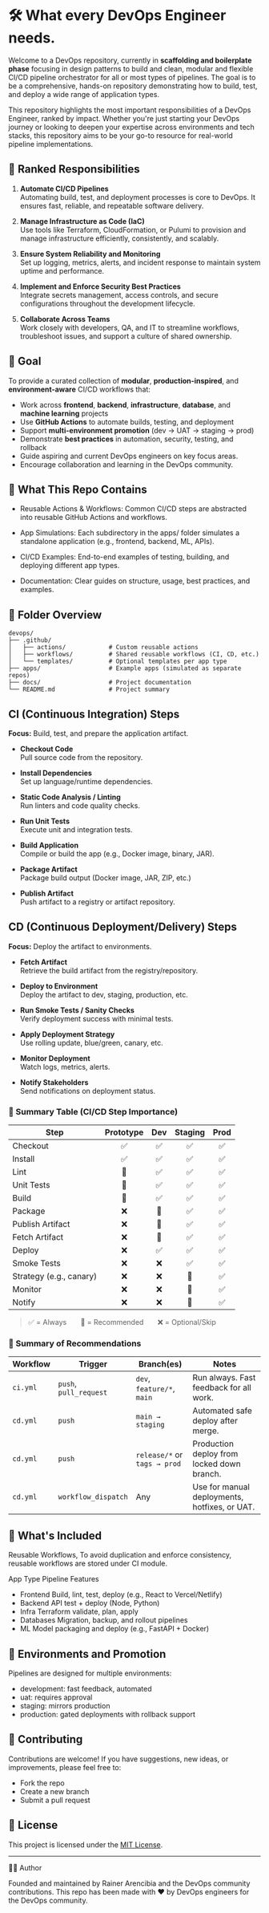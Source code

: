 # 🛠️ What every DevOps Engineer needs.

Welcome to a DevOps repository, currently in **scaffolding and boilerplate phase** focusing in design patterns to build and clean, modular and flexible CI/CD pipeline orchestrator for all or most types of pipelines. The goal is to be a comprehensive, hands-on repository demonstrating how to build, test, and deploy a wide range of application types.

This repository highlights the most important responsibilities of a DevOps Engineer, ranked by impact. Whether you're just starting your DevOps journey or looking to deepen your expertise across environments and tech stacks, this repository aims to be your go-to resource for real-world pipeline implementations.

## 📌 Ranked Responsibilities

1. **Automate CI/CD Pipelines**  
   Automating build, test, and deployment processes is core to DevOps. It ensures fast, reliable, and repeatable software delivery.

2. **Manage Infrastructure as Code (IaC)**  
   Use tools like Terraform, CloudFormation, or Pulumi to provision and manage infrastructure efficiently, consistently, and scalably.

3. **Ensure System Reliability and Monitoring**  
   Set up logging, metrics, alerts, and incident response to maintain system uptime and performance.

4. **Implement and Enforce Security Best Practices**  
   Integrate secrets management, access controls, and secure configurations throughout the development lifecycle.

5. **Collaborate Across Teams**  
   Work closely with developers, QA, and IT to streamline workflows, troubleshoot issues, and support a culture of shared ownership.


## 🎯 Goal

To provide a curated collection of **modular**, **production-inspired**, and **environment-aware** CI/CD workflows that:
- Work across **frontend**, **backend**, **infrastructure**, **database**, and **machine learning** projects
- Use **GitHub Actions** to automate builds, testing, and deployment
- Support **multi-environment promotion** (dev → UAT → staging → prod)
- Demonstrate **best practices** in automation, security, testing, and rollback
- Guide aspiring and current DevOps engineers on key focus areas.
- Encourage collaboration and learning in the DevOps community.

## 🔧 What This Repo Contains

- Reusable Actions & Workflows: Common CI/CD steps are abstracted into reusable GitHub Actions and workflows.

- App Simulations: Each subdirectory in the apps/ folder simulates a standalone application (e.g., frontend, backend, ML, APIs).

- CI/CD Examples: End-to-end examples of testing, building, and deploying different app types.

- Documentation: Clear guides on structure, usage, best practices, and examples.

## 📁 Folder Overview

```text
devops/
├── .github/
│   ├── actions/            # Custom reusable actions
│   ├── workflows/          # Shared reusable workflows (CI, CD, etc.)
│   └── templates/          # Optional templates per app type
├── apps/                   # Example apps (simulated as separate repos)
├── docs/                   # Project documentation
└── README.md               # Project summary
```

## CI (Continuous Integration) Steps

**Focus:** Build, test, and prepare the application artifact.

- **Checkout Code**  
  Pull source code from the repository.

- **Install Dependencies**  
  Set up language/runtime dependencies.

- **Static Code Analysis / Linting**  
  Run linters and code quality checks.

- **Run Unit Tests**  
  Execute unit and integration tests.

- **Build Application**  
  Compile or build the app (e.g., Docker image, binary, JAR).

- **Package Artifact**  
  Package build output (Docker image, JAR, ZIP, etc.)

- **Publish Artifact**  
  Push artifact to a registry or artifact repository.

## CD (Continuous Deployment/Delivery) Steps

**Focus:** Deploy the artifact to environments.

- **Fetch Artifact**  
  Retrieve the build artifact from the registry/repository.

- **Deploy to Environment**  
  Deploy the artifact to dev, staging, production, etc.

- **Run Smoke Tests / Sanity Checks**  
  Verify deployment success with minimal tests.

- **Apply Deployment Strategy**  
  Use rolling update, blue/green, canary, etc.

- **Monitor Deployment**  
  Watch logs, metrics, alerts.

- **Notify Stakeholders**  
  Send notifications on deployment status.


### 🧠 Summary Table (CI/CD Step Importance)

| Step                   | Prototype | Dev | Staging | Prod |
|------------------------|:---------:|:---:|:-------:|:----:|
| Checkout               | ✅        | ✅  | ✅      | ✅   |
| Install                | ✅        | ✅  | ✅      | ✅   |
| Lint                   | 🔁        | ✅  | ✅      | ✅   |
| Unit Tests             | 🔁        | ✅  | ✅      | ✅   |
| Build                  | 🔁        | ✅  | ✅      | ✅   |
| Package                | ❌        | 🔁  | ✅      | ✅   |
| Publish Artifact       | ❌        | 🔁  | ✅      | ✅   |
| Fetch Artifact         | ❌        | 🔁  | ✅      | ✅   |
| Deploy                 | ❌        | ✅  | ✅      | ✅   |
| Smoke Tests            | ❌        | ❌  | ✅      | ✅   |
| Strategy (e.g., canary)| ❌        | ❌  | 🔁      | ✅   |
| Monitor                | ❌        | ❌  | 🔁      | ✅   |
| Notify                 | ❌        | ❌  | 🔁      | ✅   |

> ✅ = Always  🔁 = Recommended  ❌ = Optional/Skip

### 🔁 Summary of Recommendations

| Workflow | Trigger           | Branch(es)                  | Notes                                          |
|----------|-------------------|-----------------------------|------------------------------------------------|
| `ci.yml` | `push`, `pull_request` | `dev`, `feature/*`, `main`     | Run always. Fast feedback for all work.        |
| `cd.yml` | `push`            | `main → staging`            | Automated safe deploy after merge.             |
| `cd.yml` | `push`            | `release/*` or `tags → prod` | Production deploy from locked down branch.     |
| `cd.yml` | `workflow_dispatch` | Any                        | Use for manual deployments, hotfixes, or UAT.  |


## 🔧 What's Included

Reusable Workflows, To avoid duplication and enforce consistency, reusable workflows are stored under CI module.

App Type	      Pipeline Features
- Frontend	      Build, lint, test, deploy (e.g., React to Vercel/Netlify)
- Backend	      API test + deploy (Node, Python)
- Infra	          Terraform validate, plan, apply
- Databases	      Migration, backup, and rollout pipelines
- ML	          Model packaging and deploy (e.g., FastAPI + Docker)

## 🔁 Environments and Promotion

Pipelines are designed for multiple environments:

- development: fast feedback, automated
- uat: requires approval
- staging: mirrors production
- production: gated deployments with rollback support

## 🤝 Contributing

Contributions are welcome! If you have suggestions, new ideas, or improvements, please feel free to:
- Fork the repo
- Create a new branch
- Submit a pull request

## 📄 License

This project is licensed under the [MIT License](LICENSE).

---

👨‍💻 Author

Founded and maintained by Rainer Arencibia and the DevOps community contributions. 
This repo has been made with ❤️ by DevOps engineers for the DevOps community.
